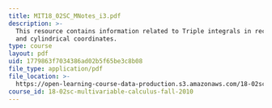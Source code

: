 ```yaml
---
title: MIT18_02SC_MNotes_i3.pdf
description: >-
  This resource contains information related to Triple integrals in rectangular
  and cylindrical coordinates.
type: course
layout: pdf
uid: 1779863f7034386ad02b5f65be3c8b08
file_type: application/pdf
file_location: >-
  https://open-learning-course-data-production.s3.amazonaws.com/18-02sc-multivariable-calculus-fall-2010/1779863f7034386ad02b5f65be3c8b08_MIT18_02SC_MNotes_i3.pdf
course_id: 18-02sc-multivariable-calculus-fall-2010
---
```

